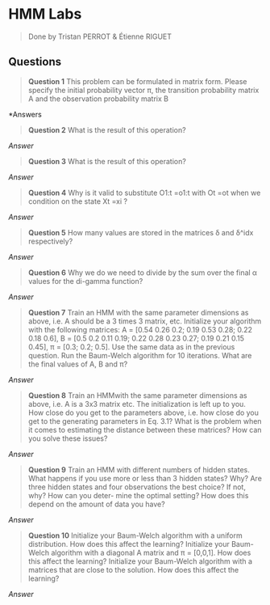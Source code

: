 # HMM Labs

> Done by Tristan PERROT & Étienne RIGUET

## Questions

> **Question 1** This problem can be formulated in matrix form. Please specify the initial probability vector π, the transition probability matrix A and the observation probability matrix B

*Answers

> **Question 2** What is the result of this operation?

*Answer*

> **Question 3** What is the result of this operation?

*Answer*

> **Question 4** Why is it valid to substitute O1:t =o1:t with Ot =ot when we condition on the state Xt =xi ?

*Answer*

> **Question 5** How many values are stored in the matrices δ and δ^idx respectively?

*Answer*

> **Question 6** Why we do we need to divide by the sum over the final α values for the di-gamma function?

*Answer*

> **Question 7** Train an HMM with the same parameter dimensions as above, i.e. A should be a 3 times 3 matrix, etc. Initialize your algorithm with the following matrices: A = [0.54 0.26 0.2; 0.19 0.53 0.28; 0.22 0.18 0.6], B = [0.5 0.2 0.11 0.19; 0.22 0.28 0.23 0.27; 0.19 0.21 0.15 0.45], π = [0.3; 0.2; 0.5]. Use the same data as in the previous question. Run the Baum-Welch algorithm for 10 iterations. What are the final values of A, B and π?

*Answer*

> **Question 8** Train an HMMwith the same parameter dimensions as above, i.e. A is a 3x3 matrix etc. The initialization is left up to you.
> How close do you get to the parameters above, i.e. how close do you get to the generating parameters in Eq. 3.1? What is the problem when it comes to estimating the distance between these matrices? How can you solve these issues?

*Answer*

> **Question 9** Train an HMM with different numbers of hidden states.
> What happens if you use more or less than 3 hidden states? Why? Are three hidden states and four observations the best choice? If not, why? How can you deter-
mine the optimal setting? How does this depend on the amount of data you have?

*Answer*

> **Question 10** Initialize your Baum-Welch algorithm with a uniform distribution. How does this affect the learning?
> Initialize your Baum-Welch algorithm with a diagonal A matrix and π = [0,0,1]. How does this affect the learning?
> Initialize your Baum-Welch algorithm with a matrices that are close to the solution. How does this affect the learning?

*Answer*
